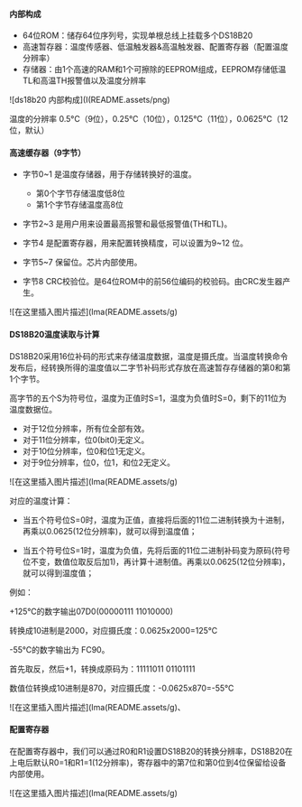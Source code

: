 #### 内部构成

* 64位ROM：储存64位序列号，实现单根总线上挂载多个DS18B20
* 高速暂存器：温度传感器、低温触发器&高温触发器、配置寄存器（配置温度分辨率）
* 存储器：由1个高速的RAM和1个可擦除的EEPROM组成，EEPROM存储低温TL和高温TH报警值以及温度分辨率



![ds18b20 内部构成](I(README.assets/png)



温度的分辨率 0.5°C（9位），0.25°C（10位），0.125°C（11位），0.0625°C（12位，默认）

#### 高速缓存器（9字节）

* 字节0~1 是温度存储器，用于存储转换好的温度。
  * 第0个字节存储温度低8位
  * 第1个字节存储温度高8位

* 字节2~3 是用户用来设置最高报警和最低报警值(TH和TL)。

* 字节4 是配置寄存器，用来配置转换精度，可以设置为9~12 位。

* 字节5~7 保留位。芯片内部使用。

* 字节8 CRC校验位。是64位ROM中的前56位编码的校验码。由CRC发生器产生。

![在这里插入图片描述](Ima(README.assets/g)

#### DS18B20温度读取与计算

DS18B20采用16位补码的形式来存储温度数据，温度是摄氏度。当温度转换命令发布后，经转换所得的温度值以二字节补码形式存放在高速暂存存储器的第0和第1个字节。

高字节的五个S为符号位，温度为正值时S=1，温度为负值时S=0，剩下的11位为温度数据位。

- 对于12位分辨率，所有位全部有效。
- 对于11位分辨率，位0(bit0)无定义。
- 对于10位分辨率，位0和位1无定义。
- 对于9位分辨率，位0，位1，和位2无定义。

![在这里插入图片描述](Ima(README.assets/g)

对应的温度计算：

* 当五个符号位S=0时，温度为正值，直接将后面的11位二进制转换为十进制，再乘以0.0625(12位分辨率)，就可以得到温度值；

* 当五个符号位S=1时，温度为负值，先将后面的11位二进制补码变为原码(符号位不变，数值位取反后加1)，再计算十进制值。再乘以0.0625(12位分辨率)，就可以得到温度值；

例如：

+125℃的数字输出07D0(00000111 11010000)

转换成10进制是2000，对应摄氏度：0.0625x2000=125°C

-55℃的数字输出为 FC90。

首先取反，然后+1，转换成原码为：11111011 01101111

数值位转换成10进制是870，对应摄氏度：-0.0625x870=-55°C

![在这里插入图片描述](Ima(README.assets/g)、

#### 配置寄存器

在配置寄存器中，我们可以通过R0和R1设置DS18B20的转换分辨率，DS18B20在上电后默认R0=1和R1=1(12分辨率)，寄存器中的第7位和第0位到4位保留给设备内部使用。

![在这里插入图片描述](Ima(README.assets/g)

